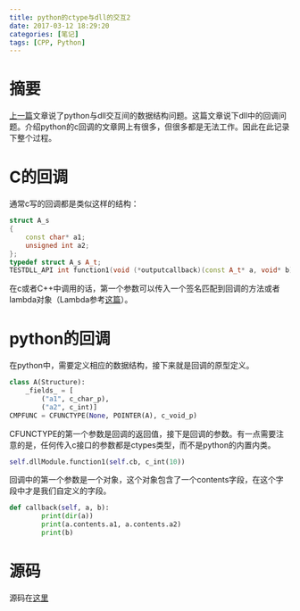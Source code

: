 ```yaml
---
title: python的ctype与dll的交互2
date: 2017-03-12 18:29:20
categories: [笔记]
tags: [CPP, Python]
---
```


# 摘要
[上一篇](http://codingeek.me/2017/01/22/python%E7%9A%84ctype%E4%B8%8Edll%E7%9A%84%E4%BA%A4%E4%BA%92/)文章说了python与dll交互间的数据结构问题。这篇文章说下dll中的回调问题。介绍python的c回调的文章网上有很多，但很多都是无法工作。因此在此记录下整个过程。

# C的回调
通常c写的回调都是类似这样的结构：

```cpp
struct A_s
{
	const char* a1;
	unsigned int a2;
};
typedef struct A_s A_t;
TESTDLL_API int function1(void (*outputcallback)(const A_t* a, void* b), void* param);
```

在c或者C++中调用的话，第一个参数可以传入一个签名匹配到回调的方法或者lambda对象（Lambda参考[这篇](http://codingeek.me/2017/03/04/Callback-in-C-and-C/)）。



# python的回调
在python中，需要定义相应的数据结构，接下来就是回调的原型定义。

```python
class A(Structure):
    _fields_ = [
        ("a1", c_char_p),
        ("a2", c_int)]
CMPFUNC = CFUNCTYPE(None, POINTER(A), c_void_p)
```

CFUNCTYPE的第一个参数是回调的返回值，接下是回调的参数。有一点需要注意的是，任何传入c接口的参数都是ctypes类型，而不是python的内置内类。

```python
self.dllModule.function1(self.cb, c_int(10))
```

回调中的第一个参数是一个对象，这个对象包含了一个contents字段，在这个字段中才是我们自定义的字段。

```python
def callback(self, a, b):
        print(dir(a))
        print(a.contents.a1, a.contents.a2)
        print(b)
```

# 源码
源码在[这里](https://github.com/navono/blog_code/tree/master/python-callback)